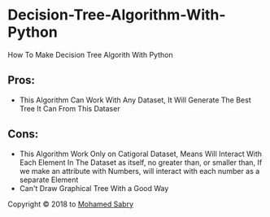 # Decision-Tree-Algorithm-With-Python
How To Make Decision Tree Algorith With Python

## Pros:
* This Algorithm Can Work With Any Dataset, It Will Generate The Best Tree It Can From This Dataser

## Cons:
* This Algorithm Work Only on Catigoral Dataset, Means Will Interact With Each Element In The Dataset as itself, no greater than, or smaller than, If we make an attribute with Numbers, will interact with each number as a separate Element
* Can't Draw Graphical Tree With a Good Way

Copyright &copy; 2018 to [Mohamed Sabry](https://github.com/Mohamedfadah)